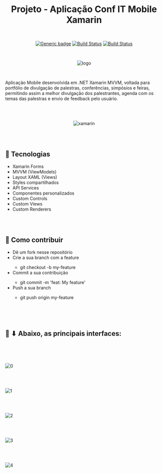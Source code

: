 <div align="center"> 

# Projeto - Aplicação Conf IT Mobile Xamarin

</div>

<br>

<div align="center">

[![Generic badge](https://img.shields.io/badge/Made%20by-Renan%20Borba-purple.svg)](https://shields.io/) [![Build Status](https://img.shields.io/github/stars/RenanBorba/proj-xamarin.svg)](https://github.com/RenanBorba/proj-xamarin) [![Build Status](https://img.shields.io/github/forks/RenanBorba/proj-xamarin.svg)](https://github.com/RenanBorba/proj-xamarin)

<br>

![logo](https://github.com/RenanBorba/web-secondary/assets/48495838/4e2578ca-4f28-447e-bf87-470a94aadf4b)

</div>

<br>

Aplicação Mobile desenvolvida em .NET Xamarin MVVM, voltada para portfólio de divulgação de palestras, conferências, simpósios e feiras, permitindo assim a melhor divulgação dos palestrantes, agenda com os temas das palestras e envio de feedback pelo usuário.

<br><br>

<div align="center">

![xamarin](https://user-images.githubusercontent.com/48495838/84691703-f608be00-af1a-11ea-81b8-4ae053dd3d81.png)

</div>

<br><br>

## :rocket: Tecnologias
<ul>
  <li>Xamarin Forms</li>
  <li>MVVM (ViewModels)</li>
  <li>Layout XAML (Views)</li>
  <li>Styles compartilhados</li>
  <li>API Services</li>
  <li>Componentes personalizados</li>
  <li>Custom Controls</li>
  <li>Custom Views</li>
  <li>Custom Renderers</li>
</ul>

<br><br>

## :punch: Como contribuir
<ul>
  <li>Dê um fork nesse repositório</li>
  <li>Crie a sua branch com a feature</li>
    <ul>
      <li>git checkout -b my-feature</li>
    </ul>
  <li>Commit a sua contribuição</li>
    <ul>
      <li>git commit -m 'feat: My feature'</li>
    </ul>
  <li>Push a sua branch</li>
    <ul>
      <li>git push origin my-feature</li>
    </ul>
</ul>
<br><br><br>

## :mega: ⬇ Abaixo, as principais interfaces:

<br><br><br>

![0](https://user-images.githubusercontent.com/48495838/69835438-776b5e00-1220-11ea-9025-7ecd87f14bc0.JPG)

<br><br>

![1](https://user-images.githubusercontent.com/48495838/69835449-8d791e80-1220-11ea-9094-458879c96a6b.jpg)

<br><br>

![2](https://user-images.githubusercontent.com/48495838/69835450-8d791e80-1220-11ea-9c20-c321f71ae448.JPG)

<br><br>

![3](https://user-images.githubusercontent.com/48495838/69873135-43328480-1296-11ea-8585-61966dd013e9.jpg)

<br><br>

![4](https://user-images.githubusercontent.com/48495838/69835452-8e11b500-1220-11ea-8f89-16f5c12b696a.JPG)
